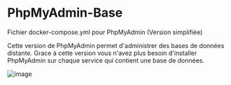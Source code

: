 # PhpMyAdmin-Base
 Fichier docker-compose.yml pour PhpMyAdmin (Version simplifiée)

Cette version de PhpMyAdmin permet d'administrer des bases de données distante.
Grace à cette version vous n'avez plus besoin d'installer PhpMyAdmin sur chaque service qui contient une base de données.

![image](https://github.com/AgirSI/PhpMyAdmin-Base/assets/127188853/c74e6e89-a151-4409-99fd-31623cc6cb2f)
